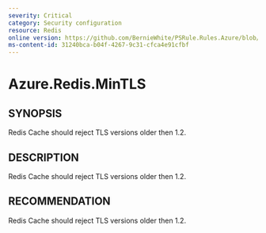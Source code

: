 ```yaml
---
severity: Critical
category: Security configuration
resource: Redis
online version: https://github.com/BernieWhite/PSRule.Rules.Azure/blob/master/docs/rules/en/Azure.Redis.MinTLS.md
ms-content-id: 31240bca-b04f-4267-9c31-cfca4e91cfbf
---
```


# Azure.Redis.MinTLS

## SYNOPSIS

Redis Cache should reject TLS versions older then 1.2.

## DESCRIPTION

Redis Cache should reject TLS versions older then 1.2.

## RECOMMENDATION

Redis Cache should reject TLS versions older then 1.2.
